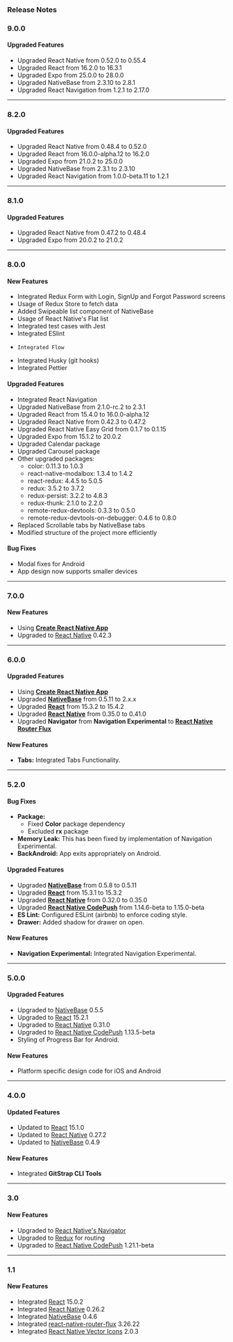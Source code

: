 ### Release Notes

### 9.0.0

#### Upgraded Features

- Upgraded React Native from 0.52.0 to 0.55.4
- Upgraded React from 16.2.0 to 16.3.1
- Upgraded Expo from 25.0.0 to 28.0.0
- Upgraded NativeBase from 2.3.10 to 2.8.1
- Upgraded React Navigation from 1.2.1 to 2.17.0

---

### 8.2.0

#### Upgraded Features

- Upgraded React Native from 0.48.4 to 0.52.0
- Upgraded React from 16.0.0-alpha.12 to 16.2.0
- Upgraded Expo from 21.0.2 to 25.0.0
- Upgraded NativeBase from 2.3.1 to 2.3.10
- Upgraded React Navigation from 1.0.0-beta.11 to 1.2.1

---

### 8.1.0

#### Upgraded Features

- Upgraded React Native from 0.47.2 to 0.48.4
- Upgraded Expo from 20.0.2 to 21.0.2

---

### 8.0.0

#### New Features

- Integrated Redux Form with Login, SignUp and Forgot Password screens
- Usage of Redux Store to fetch data
- Added Swipeable list component of NativeBase
- Usage of React Native's Flat list
- Integrated test cases with Jest
- Integrated ESlint
-     Integrated Flow
- Integrated Husky (git hooks)
- Integrated Pettier

#### Upgraded Features

- Integrated React Navigation
- Upgraded NativeBase from 2.1.0-rc.2 to 2.3.1
- Upgraded React from 15.4.0 to 16.0.0-alpha.12
- Upgraded React Native from 0.42.3 to 0.47.2
- Upgraded React Native Easy Grid from 0.1.7 to 0.1.15
- Upgraded Expo from 15.1.2 to 20.0.2
- Upgraded Calendar package
- Upgraded Carousel package
- Other upgraded packages:
  - color: 0.11.3 to 1.0.3
  - react-native-modalbox: 1.3.4 to 1.4.2
  - react-redux: 4.4.5 to 5.0.5
  - redux: 3.5.2 to 3.7.2
  - redux-persist: 3.2.2 to 4.8.3
  - redux-thunk: 2.1.0 to 2.2.0
  - remote-redux-devtools: 0.3.3 to 0.5.0
  - remote-redux-devtools-on-debugger: 0.4.6 to 0.8.0
- Replaced Scrollable tabs by NativeBase tabs
- Modified structure of the project more efficiently

#### Bug Fixes

- Modal fixes for Android
- App design now supports smaller devices

---

### 7.0.0

#### New Features

- Using [**Create React Native App**](https://github.com/react-community/create-react-native-app)
- Upgraded to [React Native](https://github.com/facebook/react-native) 0.42.3

---

### 6.0.0

#### Upgraded Features

- Using [**Create React Native App**](https://github.com/react-community/create-react-native-app)
- Upgraded [**NativeBase**](https://github.com/GeekyAnts/NativeBase) from 0.5.11 to 2.x.x
- Upgraded [**React**](https://facebook.github.io/react/) from 15.3.2 to 15.4.2
- Upgraded [**React Native**](https://github.com/facebook/react-native) from 0.35.0 to 0.41.0
- Upgraded **Navigator** from **Navigation Experimental** to [**React Native Router Flux**](https://github.com/aksonov/react-native-router-flux)

#### New Features

- **Tabs:** Integrated Tabs Functionality.

---

### 5.2.0

#### Bug Fixes

- **Package:**
  - Fixed **Color** package dependency
  - Excluded **rx** package
- **Memory Leak:** This has been fixed by implementation of Navigation Experimental.
- **BackAndroid:** App exits appropriately on Android.

#### Upgraded Features

- Upgraded [**NativeBase**](https://github.com/GeekyAnts/NativeBase) from 0.5.8 to 0.5.11
- Upgraded [**React**](https://facebook.github.io/react/) from 15.3.1 to 15.3.2
- Upgraded [**React Native**](https://github.com/facebook/react-native) from 0.32.0 to 0.35.0
- Upgraded [**React Native CodePush**](https://github.com/Microsoft/react-native-code-push) from 1.14.6-beta to 1.15.0-beta
- **ES Lint:** Configured ESLint (airbnb) to enforce coding style.
- **Drawer:** Added shadow for drawer on open.

#### New Features

- **Navigation Experimental:** Integrated Navigation Experimental.

---

### 5.0.0

#### Upgraded Features

- Upgraded to [NativeBase](https://github.com/GeekyAnts/NativeBase) 0.5.5
- Upgraded to [React](https://facebook.github.io/react/) 15.2.1
- Upgraded to [React Native](https://github.com/facebook/react-native) 0.31.0
- Upgraded to [React Native CodePush](https://github.com/Microsoft/react-native-code-push) 1.13.5-beta
- Styling of Progress Bar for Android.

#### New Features

- Platform specific design code for iOS and Android

---

### 4.0.0

#### Updated Features

- Updated to [React](https://facebook.github.io/react/) 15.1.0
- Updated to [React Native](https://github.com/facebook/react-native) 0.27.2
- Updated to [NativeBase](https://github.com/GeekyAnts/NativeBase) 0.4.9

#### New Features

- Integrated **GitStrap CLI Tools**

---

### 3.0

#### New Features

- Upgraded to [React Native's Navigator](https://facebook.github.io/react-native/docs/navigator.html)
- Upgraded to [Redux](http://redux.js.org/) for routing
- Upgraded to [React Native CodePush](https://github.com/Microsoft/react-native-code-push) 1.21.1-beta

---

### 1.1

#### New Features

- Integrated [React](https://facebook.github.io/react/) 15.0.2
- Integrated [React Native](https://github.com/facebook/react-native) 0.26.2
- Integrated [NativeBase](https://github.com/GeekyAnts/NativeBase) 0.4.6
- Integrated [react-native-router-flux](https://github.com/aksonov/react-native-router-flux) 3.26.22
- Integrated [React Native Vector Icons](https://github.com/oblador/react-native-vector-icons) 2.0.3
